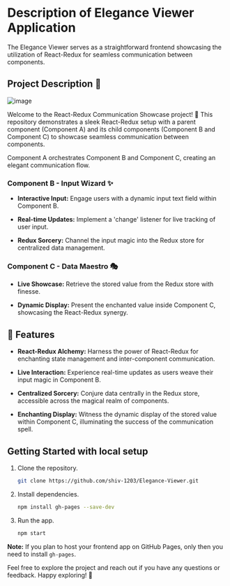 # Description of Elegance Viewer Application
The Elegance Viewer serves as a straightforward frontend showcasing the utilization of React-Redux for seamless communication between components.

## Project Description 📝
![image](https://github.com/shiv-1203/Elegance-Viewer/assets/105982373/83f149b5-15a5-4314-ad0d-00e9180d0606)

Welcome to the React-Redux Communication Showcase project! 🌟 This repository demonstrates a sleek React-Redux setup with a parent component (Component A) and its child components (Component B and Component C) to showcase seamless communication between components.

Component A orchestrates Component B and Component C, creating an elegant communication flow.

### Component B - Input Wizard ✨

- **Interactive Input:** Engage users with a dynamic input text field within Component B.

- **Real-time Updates:** Implement a 'change' listener for live tracking of user input.

- **Redux Sorcery:** Channel the input magic into the Redux store for centralized data management.

### Component C - Data Maestro 🎭

- **Live Showcase:** Retrieve the stored value from the Redux store with finesse.

- **Dynamic Display:** Present the enchanted value inside Component C, showcasing the React-Redux synergy.

## 🌈 Features

- **React-Redux Alchemy:** Harness the power of React-Redux for enchanting state management and inter-component communication.

- **Live Interaction:** Experience real-time updates as users weave their input magic in Component B.

- **Centralized Sorcery:** Conjure data centrally in the Redux store, accessible across the magical realm of components.

- **Enchanting Display:** Witness the dynamic display of the stored value within Component C, illuminating the success of the communication spell.
  
## Getting Started with local setup
1. Clone the repository.
    ```bash
    git clone https://github.com/shiv-1203/Elegance-Viewer.git
    ```
2. Install dependencies.
    ```bash
    npm install gh-pages --save-dev
   ```
4. Run the app.
    ```bash
    npm start
    ```
**Note:** If you plan to host your frontend app on GitHub Pages, only then you need to install `gh-pages`.
    
Feel free to explore the project and reach out if you have any questions or feedback. Happy exploring! 🎉
